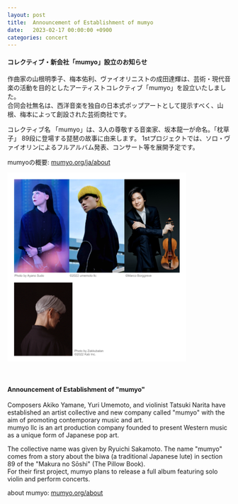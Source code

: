 ```yaml
---
layout: post
title:  Announcement of Establishment of mumyo
date:   2023-02-17 00:00:00 +0900
categories: concert
---
```


#### **コレクティブ・新会社「mumyo」設立のお知らせ**

作曲家の山根明季子、梅本佑利、ヴァイオリニストの成田達輝は、芸術・現代音楽の活動を目的としたアーティストコレクティブ「mumyo」を設立いたしました。  
合同会社無名は、⻄洋音楽を独自の日本式ポップアートとして提示すべく、山根、梅本によって創設された芸術商社です。

コレクティブ名 「mumyo」は、3人の尊敬する音楽家、坂本龍一が命名。「枕草子」 89段に登場する琵琶の故事に由来します。
1stプロジェクトでは、ソロ・ヴァイオリンによるフルアルバム発表、コンサート等を展開予定です。

mumyoの概要: [mumyo.org/ja/about](https://mumyo.org/ja/about/)

<img src="/mumyoandskmt.PNG" width="80%">

&nbsp;

#### **Announcement of Establishment of "mumyo"**

Composers Akiko Yamane, Yuri Umemoto, and violinist Tatsuki Narita have established an artist collective and new company called "mumyo" with the aim of promoting contemporary music and art.  
mumyo llc is an art production company founded to present Western music as a unique form of Japanese pop art. 

The collective name was given by Ryuichi Sakamoto. The name "mumyo" comes from a story about the biwa (a traditional Japanese lute) in section 89 of the "Makura no Sōshi" (The Pillow Book).   
For their first project, mumyo plans to release a full album featuring solo violin and perform concerts. 

about mumyo: [mumyo.org/about](https://mumyo.org/about/)
